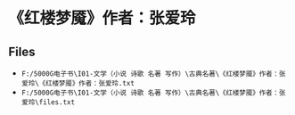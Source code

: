 # 《红楼梦魇》作者：张爱玲

## Files

- `F:/5000G电子书\I01-文学（小说 诗歌 名著 写作）\古典名著\《红楼梦魇》作者：张爱玲\《红楼梦魇》作者：张爱玲.txt`
- `F:/5000G电子书\I01-文学（小说 诗歌 名著 写作）\古典名著\《红楼梦魇》作者：张爱玲\files.txt`
